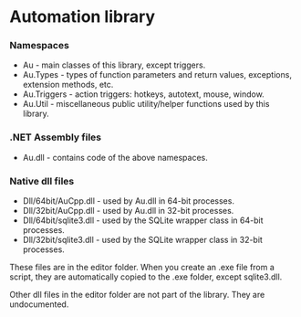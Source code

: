 # Automation library

### Namespaces
- Au - main classes of this library, except triggers.
- Au.Types - types of function parameters and return values, exceptions, extension methods, etc.
- Au.Triggers - action triggers: hotkeys, autotext, mouse, window.
- Au.Util - miscellaneous public utility/helper functions used by this library.

### .NET Assembly files
- Au.dll - contains code of the above namespaces.

### Native dll files
- Dll/64bit/AuCpp.dll - used by Au.dll in 64-bit processes.
- Dll/32bit/AuCpp.dll - used by Au.dll in 32-bit processes.
- Dll/64bit/sqlite3.dll - used by the SQLite wrapper class in 64-bit processes.
- Dll/32bit/sqlite3.dll - used by the SQLite wrapper class in 32-bit processes.

These files are in the editor folder. When you create an .exe file from a script, they are automatically copied to the .exe folder, except sqlite3.dll.

Other dll files in the editor folder are not part of the library. They are undocumented.
